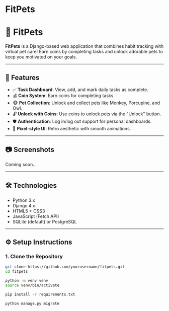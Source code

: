 # FitPets
# 🐾 FitPets

**FitPets** is a Django-based web application that combines habit tracking with virtual pet care! Earn coins by completing tasks and unlock adorable pets to keep you motivated on your goals.

---

## 🚀 Features

- ✅ **Task Dashboard**: View, add, and mark daily tasks as complete.
- 💰 **Coin System**: Earn coins for completing tasks.
- 🐵 **Pet Collection**: Unlock and collect pets like Monkey, Porcupine, and Owl.
- 🔓 **Unlock with Coins**: Use coins to unlock pets via the "Unlock" button.
- 🛡️ **Authentication**: Log in/log out support for personal dashboards.
- 🎨 **Pixel-style UI**: Retro aesthetic with smooth animations.

---

## 📷 Screenshots

Coming soon...

---

## 🛠️ Technologies

- Python 3.x  
- Django 4.x  
- HTML5 + CSS3  
- JavaScript (Fetch API)  
- SQLite (default) or PostgreSQL  

---

## ⚙️ Setup Instructions

### 1. Clone the Repository

```bash
git clone https://github.com/yourusername/fitpets.git
cd fitpets

python -m venv venv
source venv/bin/activate

pip install -r requirements.txt

python manage.py migrate
